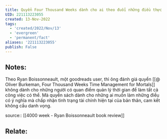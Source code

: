 ```yaml
---
title: Quyển Four Thousand Weeks dành cho ai theo đuổi những điều thực sự có ý nghĩa với cuộc đời mình
UID: 221113223055
created: 13-Nov-2022
tags:
  - 'created/2022/Nov/13'
  - 'evergreen'
  - 'permanent/fact'
aliases: '221113223055'
publish: False
---
```

## Notes:
Theo Ryan Boissonneault, một goodreads user, thì ông đánh giá quyển [[@ Oliver Burkeman, Four Thousand Weeks Time Management for Mortals]] không dành cho những người có quan điểm quản lý thời gian để làm tất cả công việc có thể. Mà quyển sách dành cho những ai muốn làm những điều có ý nghĩa mà chấp nhận tình trạng tài chính hiện tại của bản thân, cam kết không cầu danh vọng.

source:: [[4000 week - Ryan Boissonneault book review]]

## Relate:
